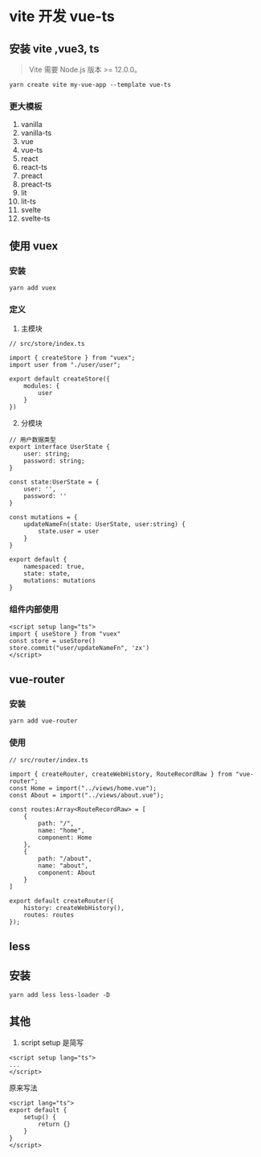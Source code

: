 
# vite 开发 vue-ts
## 安装 vite ,vue3, ts
> Vite 需要 Node.js 版本 >= 12.0.0。

```
yarn create vite my-vue-app --template vue-ts
```

### 更大模板
1. vanilla
2. vanilla-ts
3. vue
4. vue-ts
5. react
6. react-ts
7. preact
8. preact-ts
9. lit
10. lit-ts
11. svelte
12. svelte-ts

## 使用 vuex

### 安装

```
yarn add vuex
```

### 定义

1. 主模块
```
// src/store/index.ts

import { createStore } from "vuex";
import user from "./user/user";

export default createStore({
    modules: {
        user
    }
})
```

2. 分模块

```
// 用户数据类型
export interface UserState {
    user: string;
    password: string;
}

const state:UserState = {
    user: '',
    password: ''
}

const mutations = {
    updateNameFn(state: UserState, user:string) {
        state.user = user
    }
}

export default {
    namespaced: true,
    state: state,
    mutations: mutations
}
```

### 组件内部使用

```
<script setup lang="ts">
import { useStore } from "vuex"
const store = useStore()
store.commit("user/updateNameFn", 'zx')
</script>
```

## vue-router

### 安装
```
yarn add vue-router
```

### 使用

```
// src/router/index.ts

import { createRouter, createWebHistory, RouteRecordRaw } from "vue-router";
const Home = import("../views/home.vue");
const About = import("../views/about.vue");

const routes:Array<RouteRecordRaw> = [
    {
        path: "/",
        name: "home",
        component: Home
    },
    {
        path: "/about",
        name: "about",
        component: About
    }
]

export default createRouter({
    history: createWebHistory(),
    routes: routes
});
```

## less

## 安装

```
yarn add less less-loader -D
```

## 其他

1. script setup 是简写

```
<script setup lang="ts">
...
</script>
```

原来写法

```
<script lang="ts">
export default {
    setup() {
        return {}
    }
}
</script>
```

